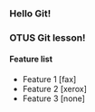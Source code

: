 ### Hello Git!

### OTUS Git lesson!

#### Feature list

* Feature 1 [fax]
* Feature 2 [xerox]
* Feature 3 [none]
